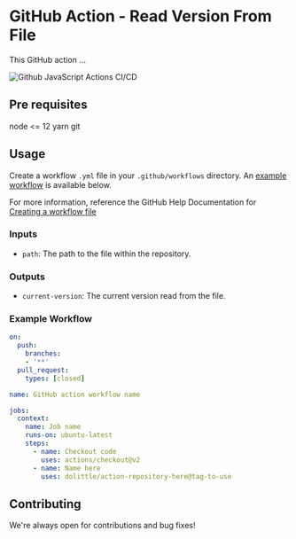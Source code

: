 # GitHub Action - Read Version From File

This GitHub action ...

![Github JavaScript Actions CI/CD](https://github.com/dolittle/read-version-from-file-action/workflows/Github%20JavaScript%20Actions%20CI/CD/badge.svg)

## Pre requisites

node <= 12
yarn
git

## Usage

Create a workflow `.yml` file in your `.github/workflows` directory. An [example workflow](#example-workflow) is available below.

For more information, reference the GitHub Help Documentation for [Creating a workflow file](https://help.github.com/en/articles/configuring-a-workflow#creating-a-workflow-file)

### Inputs

- `path`: The path to the file within the repository.

### Outputs

- `current-version`: The current version read from the file.

### Example Workflow

```yaml
on:
  push:
    branches:
    - '**'
  pull_request:
    types: [closed]

name: GitHub action workflow name

jobs:
  context:
    name: Job name
    runs-on: ubuntu-latest
    steps:
      - name: Checkout code
        uses: actions/checkout@v2
      - name: Name here
        uses: dolittle/action-repository-here@tag-to-use
```

## Contributing

We're always open for contributions and bug fixes!
